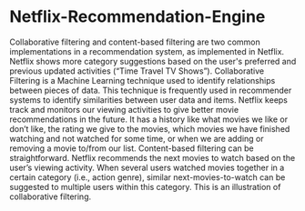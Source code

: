 # Netflix-Recommendation-Engine
Collaborative filtering and content-based filtering are two common implementations in a recommendation system, as implemented in Netflix. Netflix shows more category suggestions based on the user's preferred and previous updated activities (“Time Travel TV Shows”).
Collaborative Filtering is a Machine Learning technique used to identify relationships between pieces of data. This technique is frequently used in recommender systems to identify similarities between user data and items.
Netflix keeps track and monitors our viewing activities to give better movie recommendations in the future. It has a history like what movies we like or don’t like, the rating we give to the movies, which movies we have finished watching and not watched for some time, or when we are adding or removing a movie to/from our list.
Content-based filtering can be straightforward. Netflix recommends the next movies to watch based on the user’s viewing activity. When several users watched movies together in a certain category (i.e., action genre), similar next-movies-to-watch can be suggested to multiple users within this category. This is an illustration of collaborative filtering.
